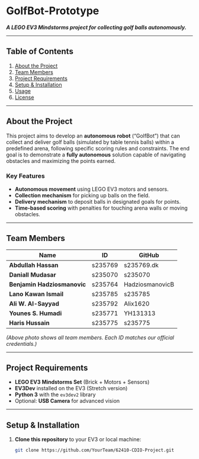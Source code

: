 # GolfBot-Prototype

**_A LEGO EV3 Mindstorms project for collecting golf balls autonomously._**

---

## Table of Contents
1. [About the Project](#about-the-project)
2. [Team Members](#team-members)
3. [Project Requirements](#project-requirements)
4. [Setup & Installation](#setup--installation)
5. [Usage](#usage)
6. [License](#license)

---

## About the Project
This project aims to develop an **autonomous robot** (“GolfBot”) that can collect and deliver golf balls (simulated by table tennis balls) within a predefined arena, following specific scoring rules and constraints. The end goal is to demonstrate a **fully autonomous** solution capable of navigating obstacles and maximizing the points earned.

### Key Features
- **Autonomous movement** using LEGO EV3 motors and sensors.  
- **Collection mechanism** for picking up balls on the field.  
- **Delivery mechanism** to deposit balls in designated goals for points.  
- **Time-based scoring** with penalties for touching arena walls or moving obstacles.

---

## Team Members

| Name                     | ID        | GitHub             |
|--------------------------|-----------|--------------------|
| **Abdullah Hassan**      | s235769   | s235769.dk         |
| **Daniall Mudasar**     | s235070   | s235070            |
| **Benjamin Hadziosmanovic** | s235764   | HadziosmanovicB    |
| **Lano Kawan Ismail**   | s235785   | s235785            |
| **Ali W. Al-Sayyad**    | s235792   | Alix1620           |
| **Younes S. Humadi**    | s235771   | YH131313           |
| **Haris Hussain**       | s235775   | s235775            |

*(Above photo shows all team members. Each ID matches our official credentials.)*

---

## Project Requirements
- **LEGO EV3 Mindstorms Set** (Brick + Motors + Sensors)
- **EV3Dev** installed on the EV3 (Stretch version)
- **Python 3** with the `ev3dev2` library
- Optional: **USB Camera** for advanced vision

---

## Setup & Installation
1. **Clone this repository** to your EV3 or local machine:
   ```bash
   git clone https://github.com/YourTeam/62410-CDIO-Project.git
